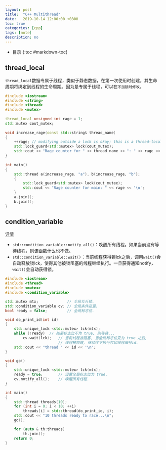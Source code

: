 ```yaml
---
layout: post
title:  "C++ Multithread"
date:   2019-10-14 12:00:00 +0800
toc: true
categories: [cpp]
tags: [note]
description: no
---
```


- 目录
{:toc #markdown-toc}

## thread_local

`thread_local`数据专属于线程，类似于静态数据，在第一次使用时创建，其生命周期将绑定到线程的生命周期。因为是专属于线程，可以在`不加锁时修改`。

~~~cpp
#include <iostream>
#include <string>
#include <thread>
#include <mutex>
 
thread_local unsigned int rage = 1; 
std::mutex cout_mutex;
 
void increase_rage(const std::string& thread_name)
{
    ++rage; // modifying outside a lock is okay; this is a thread-local variable
    std::lock_guard<std::mutex> lock(cout_mutex);
    std::cout << "Rage counter for " << thread_name << ": " << rage << '\n';
}
 
int main()
{
    std::thread a(increase_rage, "a"), b(increase_rage, "b");
    {
        std::lock_guard<std::mutex> lock(cout_mutex);
        std::cout << "Rage counter for main: " << rage << '\n';
    }
    a.join();
    b.join();
}
~~~

## condition_variable
[详情](https://www.cnblogs.com/wangshaowei/p/9593201.html)

- `std::condition_variable::notify_all()`：唤醒所有线程。如果当前没有等待线程，则该函数什么也不做。
- `std::condition_variable::wait()`：当前线程获得锁lck之后，调用`wait()`会自动释放锁lck，使得其他被锁阻塞的线程继续执行。一旦获得通知notify，`wait()`会自动获得锁。

~~~cpp
#include <iostream>
#include <thread>
#include <mutex>
#include <condition_variable>

std::mutex mtx;             // 全局互斥锁.
std::condition_variable cv; // 全局条件变量.
bool ready = false;         // 全局标志位.

void do_print_id(int id)
{
    std::unique_lock <std::mutex> lck(mtx);
    while (!ready)  // 如果标志位不为 true, 则等待...
        cv.wait(lck);   // 当前线程被阻塞, 当全局标志位变为 true 之后,
                        // 线程被唤醒, 继续往下执行打印线程编号id.
    std::cout << "thread " << id << '\n';
}

void go()
{
    std::unique_lock <std::mutex> lck(mtx);
    ready = true;       // 设置全局标志位为 true.
    cv.notify_all();    // 唤醒所有线程.
}

int main()
{
    std::thread threads[10];
    for (int i = 0; i < 10; ++i)
        threads[i] = std::thread(do_print_id, i);
    std::cout << "10 threads ready to race...\n";
    go();

    for (auto & th:threads)
        th.join();
    return 0;
}
~~~
